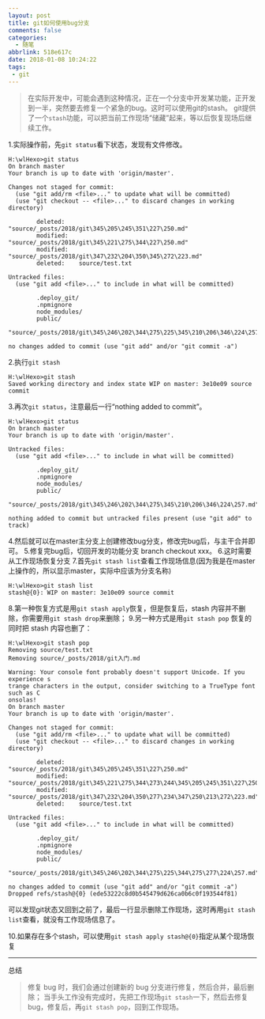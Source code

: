 ```yaml
---
layout: post
title: git如何使用bug分支
comments: false
categories:
  - 随笔
abbrlink: 518e617c
date: 2018-01-08 10:24:22
tags:
 - git
---
```


>在实际开发中，可能会遇到这种情况，正在一个分支中开发某功能，正开发到一半，突然要去修复一个紧急的bug。这时可以使用git的stash。
>git提供了一个`stash`功能，可以把当前工作现场“储藏”起来，等以后恢复现场后继续工作。

<!--more-->
1.实际操作前，先`git status`看下状态，发现有文件修改。
```
H:\wlHexo>git status
On branch master
Your branch is up to date with 'origin/master'.

Changes not staged for commit:
  (use "git add/rm <file>..." to update what will be committed)
  (use "git checkout -- <file>..." to discard changes in working directory)

        deleted:    "source/_posts/2018/git\345\205\245\351\227\250.md"
        modified:   "source/_posts/2018/git\345\221\275\344\227\250.md"
        modified:   "source/_posts/2018/git\347\232\204\350\345\272\223.md"
        deleted:    source/test.txt

Untracked files:
  (use "git add <file>..." to include in what will be committed)

        .deploy_git/
        .npmignore
        node_modules/
        public/
        "source/_posts/2018/git\345\246\202\344\275\225\345\210\206\346\224\257.md"

no changes added to commit (use "git add" and/or "git commit -a")
```
2.执行`git stash`
```
H:\wlHexo>git stash
Saved working directory and index state WIP on master: 3e10e09 source commit
```
3.再次`git status`，注意最后一行“nothing added to commit”。
```
H:\wlHexo>git status
On branch master
Your branch is up to date with 'origin/master'.

Untracked files:
  (use "git add <file>..." to include in what will be committed)

        .deploy_git/
        .npmignore
        node_modules/
        public/
        "source/_posts/2018/git\345\246\202\344\275\345\210\206\346\224\257.md"

nothing added to commit but untracked files present (use "git add" to track)
```
4.然后就可以在master主分支上创建修改bug分支，修改完bug后，与主干合并即可。
5.修复完bug后，切回开发的功能分支 branch checkout xxx。
6.这时需要从工作现场恢复分支
7.首先`git stash list`查看工作现场信息(因为我是在master上操作的，所以显示master，实际中应该为分支名称)
```
H:\wlHexo>git stash list
stash@{0}: WIP on master: 3e10e09 source commit
```
8.第一种恢复方式是用`git stash apply`恢复，但是恢复后，stash 内容并不删除，你需要用`git stash drop`来删除；
9.另一种方式是用`git stash pop` 恢复的同时把 stash 内容也删了：
```
H:\wlHexo>git stash pop
Removing source/test.txt
Removing source/_posts/2018/git入门.md

Warning: Your console font probably doesn't support Unicode. If you experience s
trange characters in the output, consider switching to a TrueType font such as C
onsolas!
On branch master
Your branch is up to date with 'origin/master'.

Changes not staged for commit:
  (use "git add/rm <file>..." to update what will be committed)
  (use "git checkout -- <file>..." to discard changes in working directory)

        deleted:    "source/_posts/2018/git\345\205\245\351\227\250.md"
        modified:   "source/_posts/2018/git\345\221\275\344\273\244\345\205\245\351\227\250.md"
        modified:   "source/_posts/2018/git\347\232\204\350\277\234\347\250\213\272\223.md"
        deleted:    source/test.txt

Untracked files:
  (use "git add <file>..." to include in what will be committed)

        .deploy_git/
        .npmignore
        node_modules/
        public/
        "source/_posts/2018/git\345\246\202\344\275\225\344\275\277\224\257.md"

no changes added to commit (use "git add" and/or "git commit -a")
Dropped refs/stash@{0} (ede53222c8d0b545479d626ca0b6c0f193544f81)
```
可以发现git状态又回到之前了，最后一行显示删除工作现场，这时再用`git stash list`查看，就没有工作现场信息了。

10.如果存在多个stash，可以使用`git stash apply stash@{0}`指定从某个现场恢复

---
总结
>修复 bug 时，我们会通过创建新的 bug 分支进行修复，然后合并，最后删除；
>当手头工作没有完成时，先把工作现场`git stash`一下，然后去修复 bug，修复后，再`git stash pop`，回到工作现场。